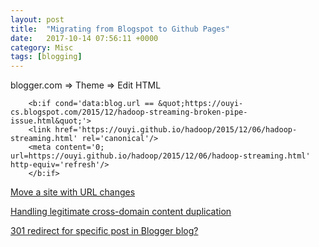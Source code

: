 ```yaml
---
layout: post
title:  "Migrating from Blogspot to Github Pages"
date:   2017-10-14 07:56:11 +0000
category: Misc
tags: [blogging]
---
```


blogger.com => Theme => Edit HTML 

```
    <b:if cond='data:blog.url == &quot;https://ouyi-cs.blogspot.com/2015/12/hadoop-streaming-broken-pipe-issue.html&quot;'>
    <link href='https://ouyi.github.io/hadoop/2015/12/06/hadoop-streaming.html' rel='canonical'/>
    <meta content='0; url=https://ouyi.github.io/hadoop/2015/12/06/hadoop-streaming.html' http-equiv='refresh'/>
    </b:if>
```

[Move a site with URL changes](https://support.google.com/webmasters/answer/6033049)

[Handling legitimate cross-domain content duplication](https://webmasters.googleblog.com/2009/12/handling-legitimate-cross-domain.html)

[301 redirect for specific post in Blogger blog?](https://webapps.stackexchange.com/questions/6140/301-redirect-for-specific-post-in-blogger-blog)

